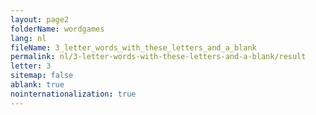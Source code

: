 ```yaml
---
layout: page2
folderName: wordgames
lang: nl
fileName: 3_letter_words_with_these_letters_and_a_blank
permalink: nl/3-letter-words-with-these-letters-and-a-blank/result
letter: 3
sitemap: false
ablank: true
nointernationalization: true
---
```

